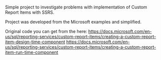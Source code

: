 Simple project to investigate problems with implementation of Custom Report Items with SSRS.

Project was developed from the Microsoft examples and simplified.

Original code you can get from the here:
https://docs.microsoft.com/en-us/sql/reporting-services/custom-report-items/creating-a-custom-report-item-design-time-component
https://docs.microsoft.com/en-us/sql/reporting-services/custom-report-items/creating-a-custom-report-item-run-time-component